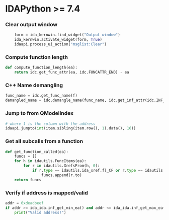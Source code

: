 # IDAPython >= 7.4 

### Clear output window 

```python
    form = ida_kernwin.find_widget("Output window")
    ida_kernwin.activate_widget(form, True)
    idaapi.process_ui_action("msglist:Clear")
```

### Compute function length
```python
def compute_function_length(ea):
    return idc.get_func_attr(ea, idc.FUNCATTR_END) - ea
```

### C++ Name demangling
```python
func_name = idc.get_func_name(f)
demangled_name = idc.demangle_name(func_name, idc.get_inf_attr(idc.INF_SHORT_DN))
```     

### Jump to from QModelIndex

```python
# where 1 is the column with the address
idaapi.jumpto(int(item.sibling(item.row(), 1).data(), 16))
```

### Get all subcalls from a function
```python
def get_function_called(ea):
    funcs = []
    for h in idautils.FuncItems(ea):
        for r in idautils.XrefsFrom(h, 0):
            if r.type == idautils.ida_xref.fl_CF or r.type == idautils.ida_xref.fl_CN:
                funcs.append(r.to)
    return funcs
```

### Verify if address is mapped/valid
```python
addr = 0xdeadbeef
if addr >= ida_ida.inf_get_min_ea() and addr <= ida_ida.inf_get_max_ea():
    print("Valid address!")
```
